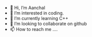 - 👋 Hi, I’m Aanchal 
- 👀 I’m interested in coding.
- 🌱 I’m currently learning C++
- 💞️ I’m looking to collaborate on github
- 📫 How to reach me ....

<!---
aanchal2003/aanchal2003 is a ✨ special ✨ repository because its `README.md` (this file) appears on your GitHub profile.
You can click the Preview link to take a look at your changes.
--->
